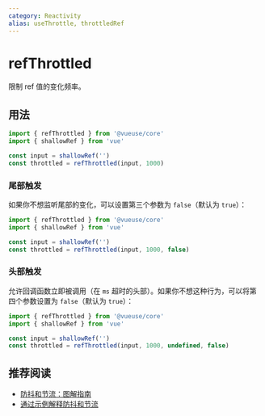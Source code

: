 ```yaml
---
category: Reactivity
alias: useThrottle, throttledRef
---
```


# refThrottled

限制 ref 值的变化频率。

## 用法

```js
import { refThrottled } from '@vueuse/core'
import { shallowRef } from 'vue'

const input = shallowRef('')
const throttled = refThrottled(input, 1000)
```

### 尾部触发

如果你不想监听尾部的变化，可以设置第三个参数为 `false`（默认为 `true`）：

```js
import { refThrottled } from '@vueuse/core'
import { shallowRef } from 'vue'

const input = shallowRef('')
const throttled = refThrottled(input, 1000, false)
```

### 头部触发

允许回调函数立即被调用（在 `ms` 超时的头部）。如果你不想这种行为，可以将第四个参数设置为 `false`（默认为 `true`）：

```js
import { refThrottled } from '@vueuse/core'
import { shallowRef } from 'vue'

const input = shallowRef('')
const throttled = refThrottled(input, 1000, undefined, false)
```

## 推荐阅读

- [防抖和节流：图解指南](https://redd.one/blog/debounce-vs-throttle)
- [通过示例解释防抖和节流](https://css-tricks.com/debouncing-throttling-explained-examples/)
